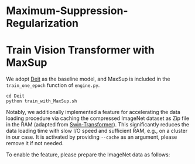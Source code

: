 # Maximum-Suppression-Regularization

# Train Vision Transformer with MaxSup
We adopt [Deit](https://github.com/facebookresearch/deit) as the baseline model, and MaxSup is included in the `train_one_epoch` function of `engine.py`. 
```
cd Deit
python train_with_MaxSup.sh
```
Notably, we additionally implemented a feature for accelerating the data loading procedure via caching the compressed ImageNet dataset as Zip file in the RAM (adapted from [Swin-Transformer](https://github.com/microsoft/Swin-Transformer)). This significantly reduces the data loading time with slow I/O speed and sufficient RAM, e.g., on a cluster in our case. It is activated by providing `--cache` as an argument, please remove it if not needed. 

To enable the feature, please prepare the ImageNet data as follows:
